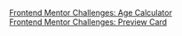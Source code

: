 

[Frontend Mentor Challenges: Age Calculator](https://ashmoune.github.io/agecalculator)<br>
[Frontend Mentor Challenges: Preview Card](https://ashmoune.github.io/previewcard)
